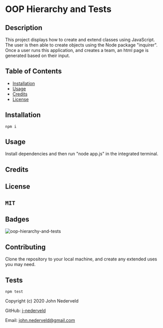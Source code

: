 
  # OOP Hierarchy and Tests

## Description 

This project displays how to create and extend classes using JavaScript. The user is then able to create objects using the Node package "inquirer". Once a user runs this application, and creates a team, an html page is generated based on their input.

## Table of Contents

* [Installation](#installation)
* [Usage](#usage)
* [Credits](#credits)
* [License](#license)


## Installation
`
npm i
`
## Usage 

Install dependencies and then run "node app.js" in the integrated terminal.

## Credits



## License
`
MIT
`
---

## Badges

![oop-hierarchy-and-tests](https://img.shields.io/github/languages/top/j-nederveld/oop-hierarchy-and-tests)


## Contributing

Clone the repository to your local machine, and create any extended uses you may need.

## Tests
`
npm test
`


Copyright (c) 2020 John Nederveld

GitHub: [j-nederveld](https://github.com/j-nederveld)

Email: john.nederveld@gmail.com
